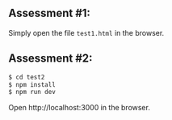 ## Assessment #1:

Simply open the file `test1.html` in the browser.

## Assessment #2:

```bash
$ cd test2
$ npm install
$ npm run dev
```

Open http://localhost:3000 in the browser.